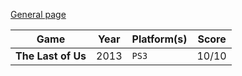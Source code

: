 [General page](../)

|Game|Year|Platform(s)|Score|
|---|---|---|---|
|**The Last of Us**|2013|`PS3`|10/10|

